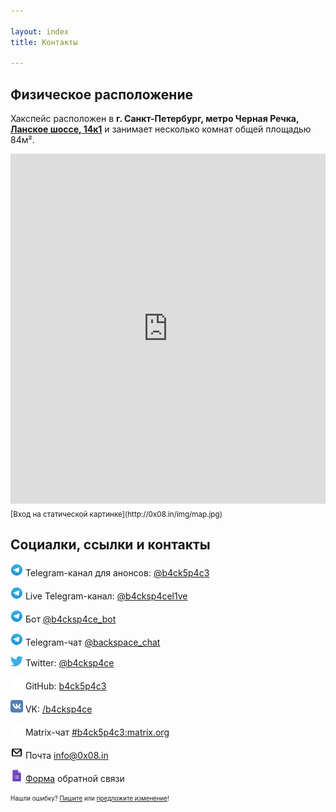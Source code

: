 ```yaml
---

layout: index
title: Контакты

---
```


## Физическое расположение
Хакспейс расположен в **г. Санкт-Петербург, метро Черная Речка, [Ланское шоссе, 14к1](https://yandex.ru/maps/org/bekspeys/29206101690/)** и занимает несколько комнат общей площадью 84м².

<iframe src="https://yandex.ru/map-widget/v1/?z=12&ol=biz&oid=29206101690" width="100%" height="560" frameborder="0"></iframe>
<sub> [Вход на статической картинке](http://0x08.in/img/map.jpg)</sub>


## Социалки, ссылки и контакты

<img src="/img/telegram.png" width="20" class="img-responsive"> Telegram-канал для анонсов: [@b4ck5p4c3](tg://resolve/?domain=b4ck5p4c3)

<img src="/img/telegram.png" width="20" class="img-responsive"> Live Telegram-канал: [@b4cksp4cel1ve](tg://resolve/?domain=b4cksp4cel1ve)

<img src="/img/telegram.png" width="20" class="img-responsive"> Бот [@b4cksp4ce_bot](tg://resolve/?domain=b4cksp4ce_bot)

<img src="/img/telegram.png" width="20" class="img-responsive"> Telegram-чат [@backspace_chat](tg://resolve/?domain=backspace_chat)

<img src="/img/twitter.png" width="20" class="img-responsive"> Twitter: [@b4cksp4ce](https://twitter.com/b4cksp4ce)

<img src="/img/github.png" width="20" class="img-responsive"> GitHub: [b4ck5p4c3](https://github.com/b4ck5p4c3)

<img src="/img/vk.png" width="20" class="img-responsive"> VK: [/b4cksp4ce](https://vk.com/b4cksp4ce)

<img src="/img/matrix.png" width="20" class="img-responsive"> Matrix-чат [#b4ck5p4c3:matrix.org](https://matrix.to/#/#b4ck5p4c3:matrix.org)

<img src="/img/email.png" width="20" class="img-responsive"> Почта [info@0x08.in](mailto:info@0x08.in)

<img src="/img/gforms.png" width="20" class="img-responsive"> [Форма](https://docs.google.com/forms/d/e/1FAIpQLSeNVJzCU2b7vwXdRap9acLUVR4xbUCTNjxjuXREiQcWEPdADQ/formResponse) обратной связи

<sub><sup>Нашли ошибку? [Пишите](mailto:info@0x08.in) или [предложите изменение](https://github.com/b4ck5p4c3/0x08.in)!</sup></sub>
